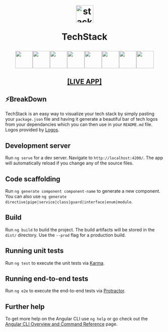 <h1 align="center">
  <img src="./src/assets/stack.svg" width="55" alt="stacklogo" />

 TechStack</h1>

<div align="center"><img width="55" src="https://cdn.buttercms.com/4XpulFfySpWyYTXuaVL2"/><img width="55" src="https://raw.githubusercontent.com/gilbarbara/logos/master/logos/bootstrap.svg"/><img width="55" src="https://seeklogo.com/images/N/nodejs-logo-FBE122E377-seeklogo.com.png"/><img width="55" src="https://cdn4.iconfinder.com/data/icons/logos-3/600/React.js_logo-512.png"/><img width="55" src="https://raw.githubusercontent.com/gilbarbara/logos/master/logos/javascript.svg"/><img width="55" src="https://user-images.githubusercontent.com/8939680/57233882-20344080-6fe5-11e9-9086-d20a955bed59.png"/><img width="55" src="https://i.ibb.co/grwVG9t/web3js-removebg-preview.png"/><img width="55" src="https://raw.githubusercontent.com/gilbarbara/logos/master/logos/typescript-icon.svg"/></div>

<h2 align="center">
  <a href="https://techstack-logos.web.app/">[LIVE APP]</a>
</h2>

## ⚡️BreakDown
TechStack is an easy way to visualize your tech stack by simply pasting your <code>package.json</code> file and having it generate a beautiful bar of tech logos from your dependancies which you can then use in your <code>README.md</code> file. Logos provided by <a href="https://github.com/gilbarbara/logos">Logos</a>.

## Development server

Run `ng serve` for a dev server. Navigate to `http://localhost:4200/`. The app will automatically reload if you change any of the source files.

## Code scaffolding

Run `ng generate component component-name` to generate a new component. You can also use `ng generate directive|pipe|service|class|guard|interface|enum|module`.

## Build

Run `ng build` to build the project. The build artifacts will be stored in the `dist/` directory. Use the `--prod` flag for a production build.

## Running unit tests

Run `ng test` to execute the unit tests via [Karma](https://karma-runner.github.io).

## Running end-to-end tests

Run `ng e2e` to execute the end-to-end tests via [Protractor](http://www.protractortest.org/).

## Further help

To get more help on the Angular CLI use `ng help` or go check out the [Angular CLI Overview and Command Reference](https://angular.io/cli) page.